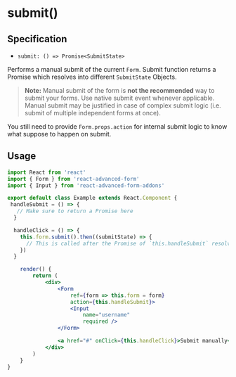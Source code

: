 # submit\(\)

## Specification

* `submit: () => Promise<SubmitState>`

Performs a manual submit of the current `Form`. Submit function returns a Promise which resolves into different `SubmitState` Objects.

> **Note:** Manual submit of the form is **not the recommended** way to submit your forms. Use native submit event whenever applicable. Manual submit may be justified in case of complex submit logic \(i.e. submit of multiple independent forms at once\).

You still need to provide `Form.props.action` for internal submit logic to know what suppose to happen on submit.

## Usage

```jsx
import React from 'react'
import { Form } from 'react-advanced-form'
import { Input } from 'react-advanced-form-addons'

export default class Example extends React.Component {
 handleSubmit = () => {
   // Make sure to return a Promise here
  }

  handleClick = () => {
    this.form.submit().then((submitState) => {
      // This is called after the Promise of `this.handleSubmit` resolves/rejects
    })
  }

    render() {
        return (
            <div>
                <Form
                    ref={form => this.form = form}
                    action={this.handleSubmit}>
                    <Input
                        name="username"
                        required />
                </Form>

                <a href="#" onClick={this.handleClick}>Submit manually</a>
            </div>
        )
    }
}
```

